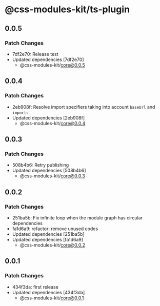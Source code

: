 # @css-modules-kit/ts-plugin

## 0.0.5

### Patch Changes

- 7df2e70: Release test
- Updated dependencies [7df2e70]
  - @css-modules-kit/core@0.0.5

## 0.0.4

### Patch Changes

- 2eb908f: Resolve import specifiers taking into account `baseUrl` and `imports`
- Updated dependencies [2eb908f]
  - @css-modules-kit/core@0.0.4

## 0.0.3

### Patch Changes

- 508b4b6: Retry publishing
- Updated dependencies [508b4b6]
  - @css-modules-kit/core@0.0.3

## 0.0.2

### Patch Changes

- 251ba5b: Fix infinite loop when the module graph has circular dependencies
- fa1d6a9: refactor: remove unused codes
- Updated dependencies [251ba5b]
- Updated dependencies [fa1d6a9]
  - @css-modules-kit/core@0.0.2

## 0.0.1

### Patch Changes

- 434f3da: first release
- Updated dependencies [434f3da]
  - @css-modules-kit/core@0.0.1
